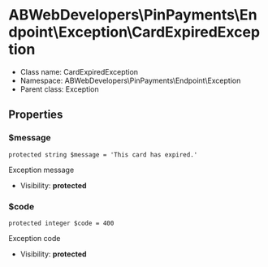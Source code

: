 ABWebDevelopers\PinPayments\Endpoint\Exception\CardExpiredException
===============






* Class name: CardExpiredException
* Namespace: ABWebDevelopers\PinPayments\Endpoint\Exception
* Parent class: Exception





Properties
----------


### $message

    protected string $message = 'This card has expired.'

Exception message



* Visibility: **protected**


### $code

    protected integer $code = 400

Exception code



* Visibility: **protected**



